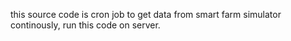 this source code is cron job to get data from smart farm simulator continously, run this code on server.
